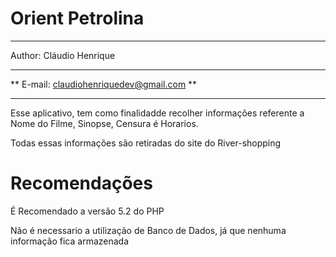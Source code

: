 Orient Petrolina
===============
*******************************************************************************
 Author: Cláudio Henrique                                                   
**                                                                            ** 
** E-mail: claudiohenriquedev@gmail.com                                       ** 
**                                                                            **  

Esse aplicativo, tem como finalidadde recolher informações referente a 
Nome do Filme, Sinopse, Censura é Horarios.

Todas essas informações são retiradas do site do River-shopping

Recomendações
===============
É Recomendado a versão 5.2 do PHP

Não é necessario a utilização de Banco de Dados, já que nenhuma informação fica armazenada

